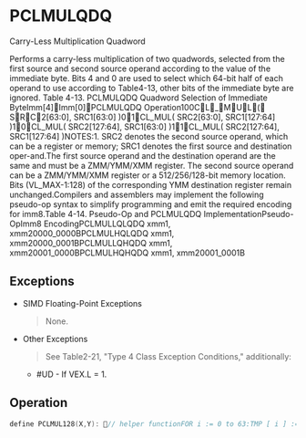 # PCLMULQDQ

Carry-Less Multiplication Quadword

Performs a carry-less multiplication of two quadwords, selected from the first source and second source operand according to the value of the immediate byte.
Bits 4 and 0 are used to select which 64-bit half of each operand to use according to Table4-13, other bits of the immediate byte are ignored.
Table 4-13.
 PCLMULQDQ Quadword Selection of Immediate ByteImm[4]Imm[0]PCLMULQDQ Operation100CL_MUL( SRC2[63:0], SRC1[63:0] )01CL_MUL( SRC2[63:0], SRC1[127:64] )10CL_MUL( SRC2[127:64], SRC1[63:0] )11CL_MUL( SRC2[127:64], SRC1[127:64] )NOTES:1.
SRC2 denotes the second source operand, which can be a register or memory; SRC1 denotes the first source and destination oper-and.The first source operand and the destination operand are the same and must be a ZMM/YMM/XMM register.
The second source operand can be a ZMM/YMM/XMM register or a 512/256/128-bit memory location.
Bits (VL_MAX-1:128) of the corresponding YMM destination register remain unchanged.Compilers and assemblers may implement the following pseudo-op syntax to simplify programming and emit the required encoding for imm8.Table 4-14.
 Pseudo-Op and PCLMULQDQ ImplementationPseudo-OpImm8 EncodingPCLMULLQLQDQ xmm1, xmm20000_0000BPCLMULHQLQDQ xmm1, xmm20000_0001BPCLMULLQHQDQ xmm1, xmm20001_0000BPCLMULHQHQDQ xmm1, xmm20001_0001B

## Exceptions

- SIMD Floating-Point Exceptions
  > None.
- Other Exceptions
  > See Table2-21, "Type 4 Class Exception Conditions," additionally:
  - #UD - If VEX.L = 1.

## Operation

```C
define PCLMUL128(X,Y): // helper functionFOR i := 0 to 63:TMP [ i ] := X[ 0 ] and Y[ i ]FOR j := 1 to i:TMP [ i ] := TMP [ i ] xor (X[ j ] and Y[ i - j ])DEST[ i ] := TMP[ i ]FOR i := 64 to 126:TMP [ i ] := 0FOR j := i - 63 to 63:TMP [ i ] := TMP [ i ] xor (X[ j ] and Y[ i - j ])DEST[ i ] := TMP[ i ]PCLMULQDQ (SSE Version)IF imm8[0] = 0:TEMP1 := SRC1.qword[0]ELSE:TEMP1 := SRC1.qword[1]IF imm8[4] = 0:TEMP2 := SRC2.qword[0]ELSE:TEMP2 := SRC2.qword[1]DEST[127:0] := PCLMUL128(TEMP1, TEMP2)DEST[MAXVL-1:128] (Unmodified)VPCLMULQDQ (128b and 256b VEX Encoded Versions)(KL,VL) = (1,128), (2,256)FOR i= 0 to KL-1:IF imm8[0] = 0:TEMP1 := SRC1.xmm[i].qword[0]ELSE:TEMP1 := SRC1.xmm[i].qword[1]IF imm8[4] = 0:TEMP2 := SRC2.xmm[i].qword[0]ELSE:TEMP2 := SRC2.xmm[i].qword[1]DEST.xmm[i] := PCLMUL128(TEMP1, TEMP2)DEST[MAXVL-1:VL] := 0VPCLMULQDQ (EVEX Encoded Version)(KL,VL) = (1,128), (2,256), (4,512)FOR i = 0 to KL-1:IF imm8[0] = 0:TEMP1 := SRC1.xmm[i].qword[0]ELSE:TEMP1 := SRC1.xmm[i].qword[1]IF imm8[4] = 0:TEMP2 := SRC2.xmm[i].qword[0]ELSE:TEMP2 := SRC2.xmm[i].qword[1]DEST.xmm[i] := PCLMUL128(TEMP1, TEMP2)DEST[MAXVL-1:VL] := 0Intel C/C++ Compiler Intrinsic Equivalent(V)PCLMULQDQ __m128i  _mm_clmulepi64_si128 (__m128i, __m128i, const int)VPCLMULQDQ __m256i _mm256_clmulepi64_epi128(__m256i, __m256i, const int);VPCLMULQDQ __m512i _mm512_clmulepi64_epi128(__m512i, __m512i, const int);
```
